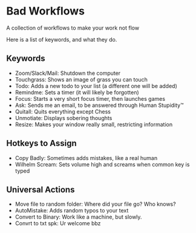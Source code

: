 # Bad Workflows

A collection of workflows to make your work not flow

Here is a list of keywords, and what they do.

## Keywords

- Zoom/Slack/Mail: Shutdown the computer
- Touchgrass: Shows an image of grass you can touch
- Todo: Adds a new todo to your list (a different one will be added)
- Remindme: Sets a timer (it will likely be forgotten)
- Focus: Starts a very short focus timer, then launches games
- Ask: Sends me an email, to be answered through Human Stupidity™
- Quitall: Quits everything except Chess
- Unmotiate: Displays sobering thoughts
- Resize: Makes your window really small, restricting information

## Hotkeys to Assign
- Copy Badly: Sometimes adds mistakes, like a real human
- Wilhelm Scream: Sets volume high and screams when common key is typed

## Universal Actions

- Move file to random folder: Where did your file go? Who knows?
- AutoMistake: Adds random typos to your text
- Convert to Binary: Work like a machine, but slowly.
- Convrt to txt spk: Ur welcome bbz